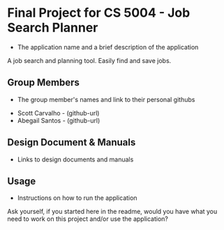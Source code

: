 # Final Project for CS 5004 - Job Search Planner

* The application name and a brief description of the application

A job search and planning tool. Easily find and save jobs.

## Group Members

* The group member's names and link to their personal githubs

- Scott Carvalho - (github-url)
- Abegail Santos - (github-url)

## Design Document & Manuals

* Links to design documents and manuals

## Usage

* Instructions on how to run the application

Ask yourself, if you started here in the readme, would you have what you need to work on this project and/or use the application?